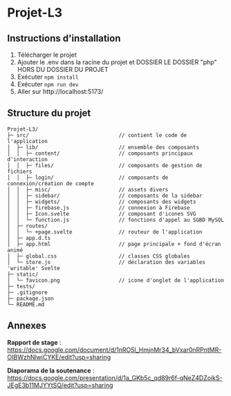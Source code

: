 # Projet-L3

## Instructions d'installation

1. Télécharger le projet
2. Ajouter le .env dans la racine du projet et DOSSIER LE DOSSIER "php" HORS DU DOSSIER DU PROJET
3. Exécuter `npm install`
4. Exécuter `npm run dev`
5. Aller sur http://localhost:5173/

## Structure du projet

```
Projet-L3/
├─ src/                             // contient le code de l'application
│  ├─ lib/                          // ensemble des composants
│  │  ├─ content/                   // composants principaux d'interaction
│  │  ├─ files/                     // composants de gestion de fichiers
│  │  ├─ login/                     // composants de connexion/création de compte
│  │  ├─ misc/                      // assets divers
│  │  ├─ sidebar/                   // composants de la sidebar
│  │  ├─ widgets/                   // composants des widgets
│  │  ├─ firebase.js                // connexion à Firebase
│  │  ├─ Icon.svelte                // composant d'icones SVG
│  │  └─ function.js                // fonctions d'appel au SGBD MySQL
│  ├─ routes/
│  │  └─ +page.svelte               // routeur de l'application
│  ├─ app.d.ts
│  ├─ app.html                      // page principale + fond d'écran animé
│  ├─ global.css                    // classes CSS globales
│  └─ store.js                      // déclaration des variables 'writable' Svelte
├─ static/
│  └─ favicon.png                   // icone d'onglet de l'application
├─ tests/
├─ .gitignore
├─ package.json
└─ README.md
```

## Annexes

**Rapport de stage** : https://docs.google.com/document/d/1nRO5l_HmjnMr34_bVxar0nRPntMR-OIBWzhNlwiCYKE/edit?usp=sharing

**Diaporama de la soutenance** : https://docs.google.com/presentation/d/1a_GKb5c_qd89r6f-qNeZ4DZoikS-JEgE3b11MJYYtSQ/edit?usp=sharing
